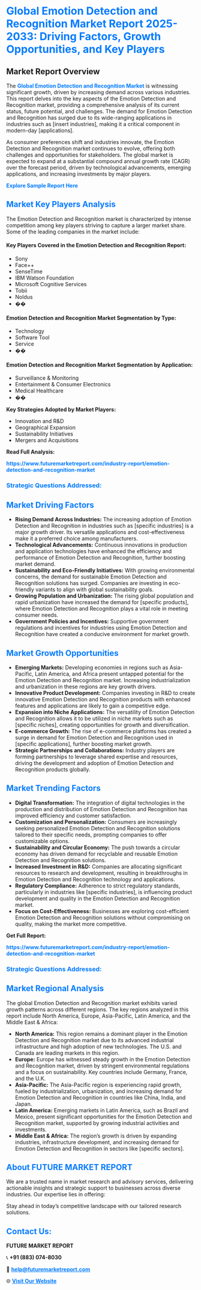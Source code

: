 <h1 style="color: #007BFF;">Global Emotion Detection and Recognition Market Report 2025-2033: Driving Factors, Growth Opportunities, and Key Players</h1>

<section id="overview">
<h2>Market Report Overview</h2>
<p>The <a href="https://www.futuremarketreport.com/industry-report/emotion-detection-and-recognition-market" style="color: #007BFF; text-decoration: none;"><strong>Global Emotion Detection and Recognition Market</strong></a> is witnessing significant growth, driven by increasing demand across various industries. This report delves into the key aspects of the Emotion Detection and Recognition market, providing a comprehensive analysis of its current status, future potential, and challenges. The demand for Emotion Detection and Recognition has surged due to its wide-ranging applications in industries such as [insert industries], making it a critical component in modern-day [applications].</p>
<p>As consumer preferences shift and industries innovate, the Emotion Detection and Recognition market continues to evolve, offering both challenges and opportunities for stakeholders. The global market is expected to expand at a substantial compound annual growth rate (CAGR) over the forecast period, driven by technological advancements, emerging applications, and increasing investments by major players.</p>
</section>

<section id="overview">
<p><a href="https://www.futuremarketreport.com/request-sample/reportId=118344" style="color: #007BFF; text-decoration: none;"><strong>Explore Sample Report Here</strong></a></p>
</section>

<section id="key-players">
<h2 style="color: #007BFF;">Market Key Players Analysis</h2>
<p>The Emotion Detection and Recognition market is characterized by intense competition among key players striving to capture a larger market share. Some of the leading companies in the market include:</p>
<h4>Key Players Covered in the Emotion Detection and Recognition Report:</h4>
<ul><li>Sony</li><li>Face++</li><li>SenseTime</li><li>IBM Watson Foundation</li><li>Microsoft Cognitive Services</li><li>Tobii</li><li>Noldus</li><li>��</li></ul>
<h4>Emotion Detection and Recognition Market Segmentation by Type:</h4>
<ul><li>Technology</li><li>Software Tool</li><li>Service</li><li>��</li></ul>

<h4>Emotion Detection and Recognition Market Segmentation by Application:</h4>
<ul><li>Surveillance &amp; Monitoring</li><li>Entertainment &amp; Consumer Electronics</li><li>Medical Healthcare</li><li>��</li></ul>
<p><strong>Key Strategies Adopted by Market Players:</strong></p>
<ul>
<li>Innovation and R&D</li>
<li>Geographical Expansion</li>
<li>Sustainability Initiatives</li>
<li>Mergers and Acquisitions</li>
</ul>
</section>

<section>
<p><strong>Read Full Analysis: </strong></p><a href="https://www.futuremarketreport.com/industry-report/emotion-detection-and-recognition-market" style="color: #007BFF; text-decoration: none;"><strong>https://www.futuremarketreport.com/industry-report/emotion-detection-and-recognition-market</strong></a>
<h3 style="color: #007BFF;">Strategic Questions Addressed:</h3>
</section>

<section id="driving-factors">
<h2 style="color: #007BFF;">Market Driving Factors</h2>
<ul>
<li><strong>Rising Demand Across Industries:</strong> The increasing adoption of Emotion Detection and Recognition in industries such as [specific industries] is a major growth driver. Its versatile applications and cost-effectiveness make it a preferred choice among manufacturers.</li>
<li><strong>Technological Advancements:</strong> Continuous innovations in production and application technologies have enhanced the efficiency and performance of Emotion Detection and Recognition, further boosting market demand.</li>
<li><strong>Sustainability and Eco-Friendly Initiatives:</strong> With growing environmental concerns, the demand for sustainable Emotion Detection and Recognition solutions has surged. Companies are investing in eco-friendly variants to align with global sustainability goals.</li>
<li><strong>Growing Population and Urbanization:</strong> The rising global population and rapid urbanization have increased the demand for [specific products], where Emotion Detection and Recognition plays a vital role in meeting consumer needs.</li>
<li><strong>Government Policies and Incentives:</strong> Supportive government regulations and incentives for industries using Emotion Detection and Recognition have created a conducive environment for market growth.</li>
</ul>
</section>

<section id="growth-opportunities">
<h2 style="color: #007BFF;">Market Growth Opportunities</h2>
<ul>
<li><strong>Emerging Markets:</strong> Developing economies in regions such as Asia-Pacific, Latin America, and Africa present untapped potential for the Emotion Detection and Recognition market. Increasing industrialization and urbanization in these regions are key growth drivers.</li>
<li><strong>Innovative Product Development:</strong> Companies investing in R&D to create innovative Emotion Detection and Recognition products with enhanced features and applications are likely to gain a competitive edge.</li>
<li><strong>Expansion into Niche Applications:</strong> The versatility of Emotion Detection and Recognition allows it to be utilized in niche markets such as [specific niches], creating opportunities for growth and diversification.</li>
<li><strong>E-commerce Growth:</strong> The rise of e-commerce platforms has created a surge in demand for Emotion Detection and Recognition used in [specific applications], further boosting market growth.</li>
<li><strong>Strategic Partnerships and Collaborations:</strong> Industry players are forming partnerships to leverage shared expertise and resources, driving the development and adoption of Emotion Detection and Recognition products globally.</li>
</ul>
</section>

<section id="trending-factors">
<h2 style="color: #007BFF;">Market Trending Factors</h2>
<ul>
<li><strong>Digital Transformation:</strong> The integration of digital technologies in the production and distribution of Emotion Detection and Recognition has improved efficiency and customer satisfaction.</li>
<li><strong>Customization and Personalization:</strong> Consumers are increasingly seeking personalized Emotion Detection and Recognition solutions tailored to their specific needs, prompting companies to offer customizable options.</li>
<li><strong>Sustainability and Circular Economy:</strong> The push towards a circular economy has driven demand for recyclable and reusable Emotion Detection and Recognition solutions.</li>
<li><strong>Increased Investment in R&D:</strong> Companies are allocating significant resources to research and development, resulting in breakthroughs in Emotion Detection and Recognition technology and applications.</li>
<li><strong>Regulatory Compliance:</strong> Adherence to strict regulatory standards, particularly in industries like [specific industries], is influencing product development and quality in the Emotion Detection and Recognition market.</li>
<li><strong>Focus on Cost-Effectiveness:</strong> Businesses are exploring cost-efficient Emotion Detection and Recognition solutions without compromising on quality, making the market more competitive.</li>
</ul>
</section>

<section>
<p><strong>Get Full Report: </strong></p><a href="https://www.futuremarketreport.com/industry-report/emotion-detection-and-recognition-market" style="color: #007BFF; text-decoration: none;"><strong>https://www.futuremarketreport.com/industry-report/emotion-detection-and-recognition-market</strong></a>
<h3 style="color: #007BFF;">Strategic Questions Addressed:</h3>
</section>


<section id="regional-analysis">
<h2 style="color: #007BFF;">Market Regional Analysis</h2>
<p>The global Emotion Detection and Recognition market exhibits varied growth patterns across different regions. The key regions analyzed in this report include North America, Europe, Asia-Pacific, Latin America, and the Middle East & Africa:</p>
<ul>
<li><strong>North America:</strong> This region remains a dominant player in the Emotion Detection and Recognition market due to its advanced industrial infrastructure and high adoption of new technologies. The U.S. and Canada are leading markets in this region.</li>
<li><strong>Europe:</strong> Europe has witnessed steady growth in the Emotion Detection and Recognition market, driven by stringent environmental regulations and a focus on sustainability. Key countries include Germany, France, and the U.K.</li>
<li><strong>Asia-Pacific:</strong> The Asia-Pacific region is experiencing rapid growth, fueled by industrialization, urbanization, and increasing demand for Emotion Detection and Recognition in countries like China, India, and Japan.</li>
<li><strong>Latin America:</strong> Emerging markets in Latin America, such as Brazil and Mexico, present significant opportunities for the Emotion Detection and Recognition market, supported by growing industrial activities and investments.</li>
<li><strong>Middle East & Africa:</strong> The region’s growth is driven by expanding industries, infrastructure development, and increasing demand for Emotion Detection and Recognition in sectors like [specific sectors].</li>
</ul>
</section>

<footer>
<h2 style="color: #007BFF;">About FUTURE MARKET REPORT</h2>
<p>We are a trusted name in market research and advisory services, delivering actionable insights and strategic support to businesses across diverse industries. Our expertise lies in offering:</p>

<p>Stay ahead in today’s competitive landscape with our tailored research solutions.</p>

<h2 style="color: #007BFF;">Contact Us:</h2>
<p><strong>FUTURE MARKET REPORT</strong></p>
<p>📞 <strong>+91 (883) 074-8030</strong></p>
<p>📧 <strong><a href="mailto:help@futuremarketreport.com" style="color: #007BFF;">help@futuremarketreport.com</a></strong></p>
<p>🌐 <strong><a href="https://www.futuremarketreport.com/" style="color: #007BFF;">Visit Our Website</a></strong></p>
</footer>